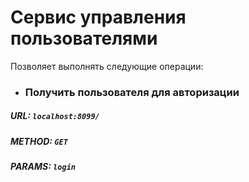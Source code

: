 
# Сервис управления пользователями

Позволяет выполнять следующие операции:
* ### Получить пользователя для авторизации
##### URL: `localhost:8099/`

##### METHOD:  `GET`

##### PARAMS: `login`